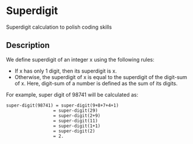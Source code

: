 # Superdigit
Superdigit calculation to polish coding skills

## Description

We define superdigit of an integer x using the following rules:

* If x has only 1 digit, then its superdigit is x.
* Otherwise, the superdigit of x is equal to the superdigit of the digit-sum of x. Here, digit-sum of a number is defined as the sum of its digits.

For example, super digit of 98741 will be calculated as:

```
super-digit(98741) = super-digit(9+8+7+4+1)
                  = super-digit(29)
                  = super-digit(2+9)
                  = super-digit(11)
                  = super-digit(1+1)
                  = super-digit(2)
                  = 2.
```

